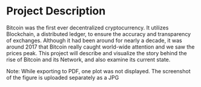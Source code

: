 # Project Description

Bitcoin was the first ever decentralized cryptocurrency. It utilizes Blockchain, a distributed ledger, to ensure the accuracy and transparency of exchanges. Although it had been around for nearly a decade, it was around 2017 that Bitcoin really caught world-wide attention and we saw the prices peak. This project will describe and visualize the story behind the rise of Bitcoin and its Network, and also examine its current state.

Note: While exporting to PDF, one plot was not displayed. The screenshot of the figure is uploaded separately as a JPG
